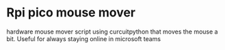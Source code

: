 # Rpi pico mouse mover
hardware mouse mover script using curcuitpython that moves the mouse a bit. Useful for always staying online in microsoft teams
